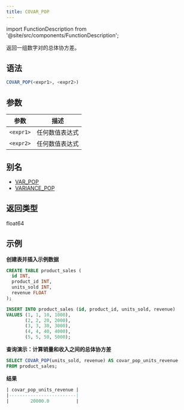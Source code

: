 ```yaml
---
title: COVAR_POP
---
```

import FunctionDescription from '@site/src/components/FunctionDescription';

<FunctionDescription description="Introduced or updated: v1.2.738"/>

返回一组数字对的总体协方差。

## 语法

```sql
COVAR_POP(<expr1>, <expr2>)
```

## 参数

| 参数      |        描述       |
|-----------| ------------------------ |
| `<expr1>` | 任何数值表达式 |
| `<expr2>` | 任何数值表达式 |

## 别名

- [VAR_POP](aggregate-var-pop.md)
- [VARIANCE_POP](aggregate-variance-pop.md)

## 返回类型

float64

## 示例

**创建表并插入示例数据**
```sql
CREATE TABLE product_sales (
  id INT,
  product_id INT,
  units_sold INT,
  revenue FLOAT
);

INSERT INTO product_sales (id, product_id, units_sold, revenue)
VALUES (1, 1, 10, 1000),
       (2, 2, 20, 2000),
       (3, 3, 30, 3000),
       (4, 4, 40, 4000),
       (5, 5, 50, 5000);
```

**查询演示：计算销量和收入之间的总体协方差**

```sql
SELECT COVAR_POP(units_sold, revenue) AS covar_pop_units_revenue
FROM product_sales;
```

**结果**
```sql
| covar_pop_units_revenue |
|-------------------------|
|        20000.0          |
```